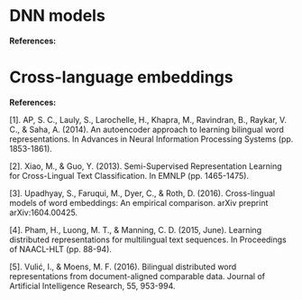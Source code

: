 # DNN models

**References:**

# Cross-language embeddings

**References:**

\[1]. AP, S. C., Lauly, S., Larochelle, H., Khapra, M., Ravindran, B., Raykar, V. C., & Saha, A. (2014). An autoencoder approach to learning bilingual word representations. In Advances in Neural Information Processing Systems (pp. 1853-1861).

\[2]. Xiao, M., & Guo, Y. (2013). Semi-Supervised Representation Learning for Cross-Lingual Text Classification. In EMNLP (pp. 1465-1475).

\[3]. Upadhyay, S., Faruqui, M., Dyer, C., & Roth, D. (2016). Cross-lingual models of word embeddings: An empirical comparison. arXiv preprint arXiv:1604.00425.

\[4]. Pham, H., Luong, M. T., & Manning, C. D. (2015, June). Learning distributed representations for multilingual text sequences. In Proceedings of NAACL-HLT (pp. 88-94).

\[5]. Vulić, I., & Moens, M. F. (2016). Bilingual distributed word representations from document-aligned comparable data. Journal of Artificial Intelligence Research, 55, 953-994.
